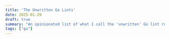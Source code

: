 ```yaml
---
title: 'The Unwritten Go Lints'
date: 2025-01-29
draft: true
summary: "An opinionated list of what I call the 'unwritten' Go lint rules"
tags: ["go"]
---
```

